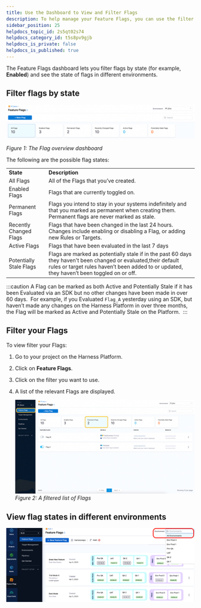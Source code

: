 ```yaml
---
title: Use the Dashboard to View and Filter Flags
description: To help manage your Feature Flags, you can use the filter tiles on the Harness Platform to filter your Flags based on the following states --  Figure 1 --  The Flag overview dashboard State Description All…
sidebar_position: 25
helpdocs_topic_id: 2s5qt02s74
helpdocs_category_id: t5s8pv9gjb
helpdocs_is_private: false
helpdocs_is_published: true
---
```


The Feature Flags dashboard lets you filter flags by state (for example, **Enabled**) and see the state of flags in different environments.

## Filter flags by state

![A screenshot of the Feature Flag states dashboard. ](../static/9-filtering-flags-by-state-00.png)

*Figure 1: The Flag overview dashboard*

The following are the possible flag states:

|  |  |
| --- | --- |
| **State** | **Description** |
| All Flags | All of the Flags that you’ve created. |
| Enabled Flags | Flags that are currently toggled on.  |
| Permanent Flags | Flags you intend to stay in your systems indefinitely and that you marked as permanent when creating them. Permanent flags are never marked as stale. |
| Recently Changed Flags | Flags that have been changed in the last 24 hours. Changes include enabling or disabling a Flag, or adding new Rules or Targets. |
| Active Flags | Flags that have been evaluated in the last 7 days |
| Potentially Stale Flags | Flags are marked as potentially stale if in the past 60 days they haven't been changed or evaluated,their default rules or target rules haven’t been added to or updated, they haven’t been toggled on or off.|

:::caution
 A Flag can be marked as both Active and Potentially Stale if it has been Evaluated via an SDK but no other changes have been made in over 60 days.  For example, if you Evaluated `Flag_A` yesterday using an SDK, but haven’t made any changes on the Harness Platform in over three months, the Flag will be marked as Active and Potentially Stale on the Platform. 
:::

## Filter your Flags

To view filter your Flags:

1. Go to your project on the Harness Platform.
2. Click on **Feature Flags**.
3. Click on the filter you want to use.
4. A list of the relevant Flags are displayed.

    ![A screenshot of the Permanent Flags tile selected to filter for permanent flags.](./static/9-filtering-flags-by-state-01.png)*Figure 2: A filtered list of Flags*

## View flag states in different environments

![All environments page](../static/all-envs-page.png)


